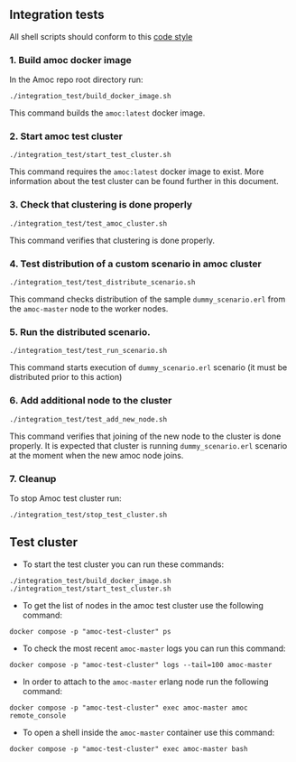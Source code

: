 ## Integration tests

All shell scripts should conform to this
[code style](https://google.github.io/styleguide/shellguide.html)

### 1. Build amoc docker image

In the Amoc repo root directory run:

`./integration_test/build_docker_image.sh`

This command builds the `amoc:latest` docker image.

### 2. Start amoc test cluster

`./integration_test/start_test_cluster.sh`

This command requires the `amoc:latest` docker image to exist. More information about the test cluster can be found further in this document.

### 3. Check that clustering is done properly

`./integration_test/test_amoc_cluster.sh`

This command verifies that clustering is done properly.

### 4. Test distribution of a custom scenario in amoc cluster

`./integration_test/test_distribute_scenario.sh`

This command checks distribution of the sample `dummy_scenario.erl` from the `amoc-master` node
 to the worker nodes.

### 5. Run the distributed scenario.

`./integration_test/test_run_scenario.sh`

This command starts execution of `dummy_scenario.erl` scenario (it must be distributed
prior to this action)

### 6. Add additional node to the cluster

`./integration_test/test_add_new_node.sh`

This command verifies that joining of the new node to the cluster is done properly.
It is expected that cluster is running `dummy_scenario.erl` scenario at the moment
when the new amoc node joins.

### 7. Cleanup

To stop Amoc test cluster run:

`./integration_test/stop_test_cluster.sh`

## Test cluster

* To start the test cluster you can run these commands:

```
./integration_test/build_docker_image.sh
./integration_test/start_test_cluster.sh
```

* To get the list of nodes in the amoc test cluster use the following command:

`docker compose -p "amoc-test-cluster" ps`

* To check the most recent `amoc-master` logs you can run this command:

`docker compose -p "amoc-test-cluster" logs --tail=100 amoc-master`

* In order to attach to the `amoc-master` erlang node run the following command:

`docker compose -p "amoc-test-cluster" exec amoc-master amoc remote_console`

* To open a shell inside the `amoc-master` container use this command:

`docker compose -p "amoc-test-cluster" exec amoc-master bash`
